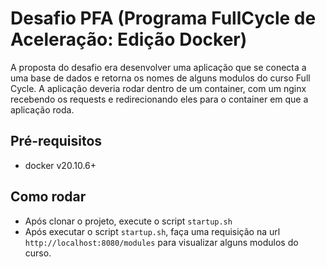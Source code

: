 # Desafio PFA (Programa FullCycle de Aceleração: Edição Docker)

A proposta do desafio era desenvolver uma aplicação que se conecta a uma base de dados e retorna os nomes de alguns modulos
do curso Full Cycle. A aplicação deveria rodar dentro de um container, com um nginx recebendo os requests e redirecionando eles
para o container em que a aplicação roda.

## Pré-requisitos

- docker v20.10.6+

## Como rodar

- Após clonar o projeto, execute o script ```startup.sh```
- Após executar o script ```startup.sh```, faça uma requisição na url ```http://localhost:8080/modules``` para visualizar alguns modulos do curso.
